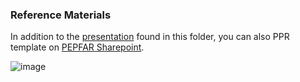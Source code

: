 ### Reference Materials

In addition to the [presentation](https://github.com/ICPI/DIV/raw/master/Presentations/Tool%20Building%20Automation/DIV%20Show%20and%20Tell%20-%20Automation%2020180426.pdf) found in this folder, you can also PPR template on [PEPFAR Sharepoint](https://www.pepfar.net/OGAC-HQ/icpi/Products/Forms/AllItems.aspx?RootFolder=%2FOGAC-HQ%2Ficpi%2FProducts%2FWebinars%2F2018%2FTool%20Building%20Automation%20%28DIV%29&FolderCTID=0x012000C815322C717A7E4B8164EA374FA254EC00C3CC873FA325DD44884DEFC36053A859&View=%7B58E3102A-C027-4C66-A5C7-84FEBE208B3C%7D&InitialTabId=Ribbon%2EDocument&VisibilityContext=WSSTabPersistence). 

![image](https://user-images.githubusercontent.com/8933069/39281275-c93c43c6-48d1-11e8-853c-6c964d68fb72.png)
